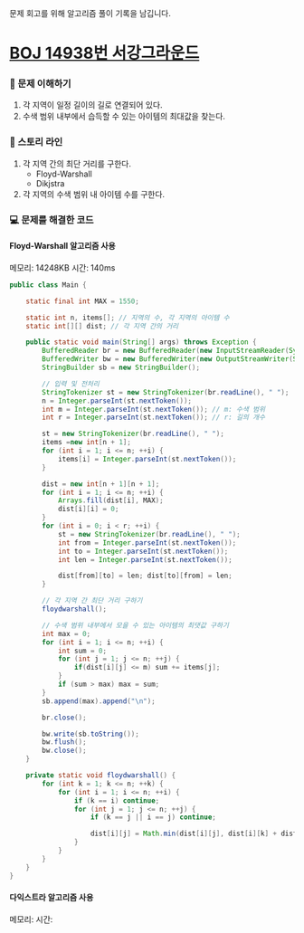 문제 회고를 위해 알고리즘 풀이 기록을 남깁니다.

# [BOJ 14938번 서강그라운드](https://www.acmicpc.net/problem/14938)

### 🤔 문제 이해하기

1. 각 지역이 일정 길이의 길로 연결되어 있다.
2. 수색 범위 내부에서 습득할 수 있는 아이템의 최대값을 찾는다.

### 📖 스토리 라인

1. 각 지역 간의 최단 거리를 구한다.
   - Floyd-Warshall
   - Dikjstra
2. 각 지역의 수색 범위 내 아이템 수를 구한다.

### 💻 문제를 해결한 코드

#### Floyd-Warshall 알고리즘 사용

메모리: 14248KB
시간: 140ms

```java
public class Main {

    static final int MAX = 1550;

    static int n, items[]; // 지역의 수, 각 지역의 아이템 수
    static int[][] dist; // 각 지역 간의 거리

    public static void main(String[] args) throws Exception {
        BufferedReader br = new BufferedReader(new InputStreamReader(System.in));
        BufferedWriter bw = new BufferedWriter(new OutputStreamWriter(System.out));
        StringBuilder sb = new StringBuilder();

        // 입력 및 전처리
        StringTokenizer st = new StringTokenizer(br.readLine(), " ");
        n = Integer.parseInt(st.nextToken());
        int m = Integer.parseInt(st.nextToken()); // m: 수색 범위
        int r = Integer.parseInt(st.nextToken()); // r: 길의 개수

        st = new StringTokenizer(br.readLine(), " ");
        items =new int[n + 1];
        for (int i = 1; i <= n; ++i) {
            items[i] = Integer.parseInt(st.nextToken());
        }

        dist = new int[n + 1][n + 1];
        for (int i = 1; i <= n; ++i) {
            Arrays.fill(dist[i], MAX);
            dist[i][i] = 0;
        }
        for (int i = 0; i < r; ++i) {
            st = new StringTokenizer(br.readLine(), " ");
            int from = Integer.parseInt(st.nextToken());
            int to = Integer.parseInt(st.nextToken());
            int len = Integer.parseInt(st.nextToken());

            dist[from][to] = len; dist[to][from] = len;
        }

        // 각 지역 간 최단 거리 구하기
        floydwarshall();

        // 수색 범위 내부에서 모을 수 있는 아이템의 최댓값 구하기
        int max = 0;
        for (int i = 1; i <= n; ++i) {
            int sum = 0;
            for (int j = 1; j <= n; ++j) {
                if(dist[i][j] <= m) sum += items[j];
            }
            if (sum > max) max = sum;
        }
        sb.append(max).append("\n");

        br.close();

        bw.write(sb.toString());
        bw.flush();
        bw.close();
    }

    private static void floydwarshall() {
        for (int k = 1; k <= n; ++k) {
            for (int i = 1; i <= n; ++i) {
                if (k == i) continue;
                for (int j = 1; j <= n; ++j) {
                    if (k == j || i == j) continue;

                    dist[i][j] = Math.min(dist[i][j], dist[i][k] + dist[k][j]);
                }
            }
        }
    }
}
```

#### 다익스트라 알고리즘 사용

메모리:
시간:

```java

```
